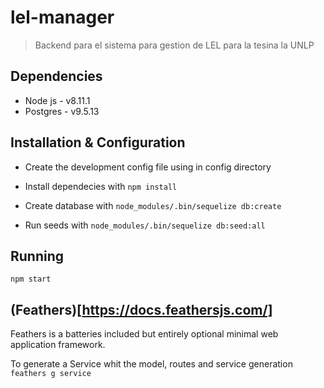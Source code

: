 # lel-manager

> Backend para el sistema para gestion de LEL para la tesina la UNLP

## Dependencies

* Node js - v8.11.1
* Postgres - v9.5.13

## Installation & Configuration

* Create the development config file using in config directory

* Install dependecies with `npm install`

* Create database with `node_modules/.bin/sequelize db:create`

* Run seeds with `node_modules/.bin/sequelize db:seed:all`


## Running 

`npm start`


## (Feathers)[https://docs.feathersjs.com/]

Feathers is a batteries included but entirely optional minimal web application framework.

To generate a Service whit the model, routes and service generation 
`feathers g service`

